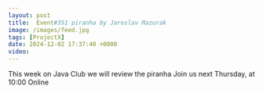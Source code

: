 ```yaml
---
layout: post
title:  Event#351 piranha by Jaroslav Mazurak
image: /images/feed.jpg
tags: [ProjectX]
date: 2024-12-02 17:37:40 +0000
video: 
---
```


This week on Java Club we will review the piranha
Join us next Thursday, at 10:00 Online
